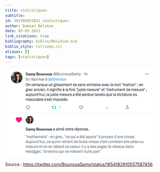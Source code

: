 ```yaml
---
title: statistiques
subtitle:
id: 202305051821_statistiques
author: Damien Belvèze
date: 05-05-2023
link_citations: true
bibliography: biblio/Obsidian.bib
biblio_style: csl\ieee.csl
aliases: []
tags: [statistiques]
---
```


![](images/metron.PNG)


Source : https://twitter.com/BounouaSamy/status/1654182810557587456



